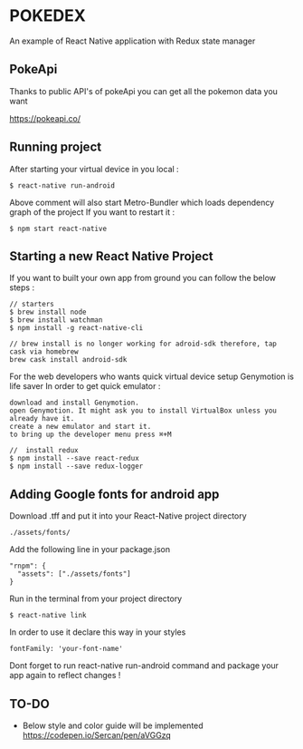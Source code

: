 # POKEDEX

An example of React Native application with Redux state manager

## PokeApi

Thanks to public API's of pokeApi you can get all the pokemon data you want

https://pokeapi.co/

## Running project

After starting your virtual device in you local :

```
$ react-native run-android
```

Above comment will also start Metro-Bundler which loads dependency graph of the project
If you want to restart it :

```
$ npm start react-native
```


## Starting a new React Native Project

If you want to built your own app from ground you can follow the below steps :

```
// starters
$ brew install node
$ brew install watchman
$ npm install -g react-native-cli

// brew install is no longer working for adroid-sdk therefore, tap cask via homebrew
brew cask install android-sdk

```
For the web developers who wants quick virtual device setup Genymotion is life saver
In order to get quick emulator :

```
download and install Genymotion.
open Genymotion. It might ask you to install VirtualBox unless you already have it.
create a new emulator and start it.
to bring up the developer menu press ⌘+M
```
```
//  install redux
$ npm install --save react-redux
$ npm install --save redux-logger	
```

## Adding Google fonts for android app
Download .tff and put it into your React-Native project directory

```
./assets/fonts/
```

Add the following line in your package.json

```
"rnpm": {
  "assets": ["./assets/fonts"]
}
```
Run in the terminal from your project directory

```
$ react-native link
```

In order to use it declare this way in your styles

```
fontFamily: 'your-font-name'
```
Dont forget to run react-native run-android command and package your app again to reflect changes !

## TO-DO

* Below style and color guide will be implemented 
https://codepen.io/Sercan/pen/aVGGzq

